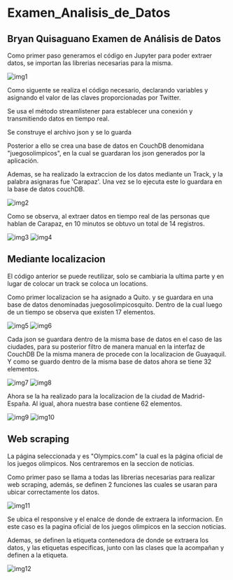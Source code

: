# Examen_Analisis_de_Datos
Bryan Quisaguano Examen de Análisis de Datos
--------------------------------
Como primer paso generamos el código en Jupyter para poder extraer datos, se importan las librerias necesarias para la misma.

<img src="https://github.com/BryanArmando/Examen_Analisis_de_Datos/blob/main/im%C3%A1genes/1.JPG" alt="img1"/>
     
Como siguente se realiza el código necesario, declarando variables y asignando el valor de las claves proporcionadas por Twitter.
     
Se usa el método streamlistener para establecer una conexión y transmitiendo datos en tiempo real. 
     
Se construye el archivo json y se lo guarda
     
Posterior a ello se crea una base de datos en CouchDB denomidana "juegosolimpicos", en la cual se guardaran los json generados por la aplicación.
     
Ademas, se ha realizado la extraccion de los datos mediante un Track, y la palabra asignaras fue 'Carapaz'. Una vez se lo ejecuta este lo guardara en la base de datos couchDB.
     
<img src="https://github.com/BryanArmando/Examen_Analisis_de_Datos/blob/main/im%C3%A1genes/2.JPG" alt="img2"/>
     
Como se observa, al extraer datos en tiempo real de las personas que hablan de Carapaz, en 10 minutos se obtuvo un total de 14 registros.

<img src="https://github.com/BryanArmando/Examen_Analisis_de_Datos/blob/main/im%C3%A1genes/3.JPG" alt="img3"/>

<img src="https://github.com/BryanArmando/Examen_Analisis_de_Datos/blob/main/im%C3%A1genes/4.JPG" alt="img4"/>

     
Mediante localizacion
------------------------------------------
El código anterior se puede reutilizar, solo se cambiaria la ultima parte y en lugar de colocar un track se coloca un locations.

Como primer localizacion se ha asignado a Quito. y se guardara en una base de datos denominadas juegosolimpicosquito. Dentro de la cual luego de un tiempo se observa que existen 17 elementos.

<img src="https://github.com/BryanArmando/Examen_Analisis_de_Datos/blob/main/im%C3%A1genes/5.JPG" alt="img5"/>

<img src="https://github.com/BryanArmando/Examen_Analisis_de_Datos/blob/main/im%C3%A1genes/6.JPG" alt="img6"/>

Cada json se guardara dentro de la misma base de datos en el caso de las ciudades, para su posterior filtro de manera manual en la interfaz de CouchDB
De la misma manera de procede con la localizacion de Guayaquil. Y como se guardo dentro de la misma base de datos ahora se tiene 32 elementos.

<img src="https://github.com/BryanArmando/Examen_Analisis_de_Datos/blob/main/im%C3%A1genes/7.JPG" alt="img7"/>

<img src="https://github.com/BryanArmando/Examen_Analisis_de_Datos/blob/main/im%C3%A1genes/8.JPG" alt="img8"/>

Ahora se la ha realizado para la localizacion de la ciudad de Madrid-España. Al igual, ahora nuestra base contiene 62 elementos.

<img src="https://github.com/BryanArmando/Examen_Analisis_de_Datos/blob/main/im%C3%A1genes/9.JPG" alt="img9"/>

<img src="https://github.com/BryanArmando/Examen_Analisis_de_Datos/blob/main/im%C3%A1genes/10.JPG" alt="img10"/>

Web scraping
---------------------------------------

La página seleccionada y es "Olympics.com" la cual es la página oficial de los juegos olímpicos. Nos centraremos en la seccion de noticias.

Como primer paso se llama a todas las librerias necesarias para realizar web scraping, además, se definen 2 funciones las cuales se usaran para ubicar correctamente los datos.

<img src="https://github.com/BryanArmando/Examen_Analisis_de_Datos/blob/main/im%C3%A1genes/11.JPG" alt="img11"/>

Se  ubica el responsive y el enalce de donde de extraera la informacion. En este caso es la pagina oficial de los juegos olimpicos en la seccion noticias.

Ademas, se definen la etiqueta contenedora de donde se extraera los datos, y las etiquetas especificas, junto con las clases que la acompañan y definen a la etiqueta.

<img src="https://github.com/BryanArmando/Examen_Analisis_de_Datos/blob/main/im%C3%A1genes/12.JPG" alt="img12"/>




   
